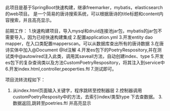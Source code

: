 此项目是基于SpringBoot快速构建，继承freemarker，mybatis，elasticsearch的web项目。
是一个简易的唐诗搜索系统，可以根据唐诗的title标题和content内容搜索，并且高亮显示。

前期工作：
1.快速构建项目，导入mysql和druid连接池jar包，mybatis的jar包不需要导入，因为已经快速构建集成
2.配置application.yml
3.开发entity dao mapper，在入口类配置mapperscan。可以从数据库查出所有的唐诗数据
3.在唐诗实体中加入@Document @Id注解
4.开发es包下的PoetryRespository,并在测试类中@autowired注入此类，调用其saveall方法，自动创建index、type 
5.开发es包下的复杂查询类以及方法CustomPoetryRespository，将其注入到service中
6.开发index.html,controller,peoperties.ftl
7.测试即可。


项目流转流程如下：
1. 从index.html页面输入关键字，程序跳转至控制器层
2.控制器调用customPoetryResposity中的方法，去索引index/类型type 下去查数据。
3.数据返回,跳转至poetries.ftl 并高亮显示